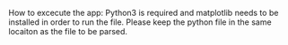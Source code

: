 How to excecute the app: Python3 is required and matplotlib needs to be installed in order to run the file. Please keep the python file in the same locaiton as the file to be parsed. 

